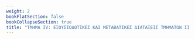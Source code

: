 ```yaml
---
weight: 2
bookFlatSection: false
bookCollapseSection: true
title: "ΤΜΗΜΑ IV: ΕΞΟΥΣΙΟΔΟΤΙΚΕΣ ΚΑΙ ΜΕΤΑΒΑΤΙΚΕΣ ΔΙΑΤΑΞΕΙΣ ΤΜΗΜΑΤΩΝ ΙΙ και ΙΙΙ"
---
```


